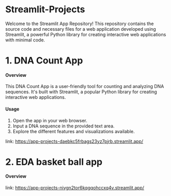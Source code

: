 # Streamlit-Projects
Welcome to the Streamlit App Repository! This repository contains the source code and necessary files for a web application developed using Streamlit, a powerful Python library for creating interactive web applications with minimal code.
### 

# 1. DNA Count App
#### Overview
This DNA Count App is a user-friendly tool for counting and analyzing DNA sequences. It's built with Streamlit, a popular Python library for creating interactive web applications.

#### Usage
1) Open the app in your web browser.
2) Input a DNA sequence in the provided text area.
3) Explore the different features and visualizations available.

link: https://app-projects-daebkc5frbags23yz7pjrb.streamlit.app/

# 2. EDA basket ball app
#### Overview 

link: https://app-projects-nivgn2tor6kqgqohccxq4v.streamlit.app/

